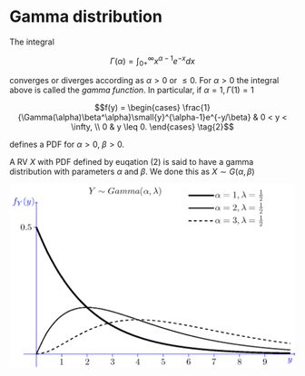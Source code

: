 # Gamma distribution

The integral

```math
\Gamma(\alpha) = \int_{0+}^{\infty} x^{\alpha - 1} e^{-x} dx  \tag{1}
```

converges or diverges according as $\alpha > 0$  or $\le 0$. For $\alpha > 0$ the integral above is called the *gamma function*. In particular, if $\alpha = 1, \Gamma(1) = 1$

```math
f(y) = \begin{cases}
    \frac{1}{\Gamma(\alpha)\beta^\alpha}\small{y}^{\alpha-1}e^{-y/\beta} & 0 < y < \infty, \\
    0 & y \leq 0.

\end{cases}
\tag{2}
```

defines a PDF for $\alpha > 0,\ \beta > 0.$

A RV $X$ with PDF defined by euqation (2) is said to have a gamma distribution with parameters $\alpha$ and $\beta$. We done this as $X \sim G(\alpha, \beta)$

![Gamma distrubution](gamma-distribution-ex-1.png)

